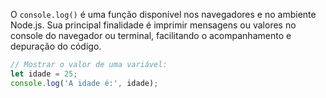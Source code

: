 O `console.log()` é uma função disponível nos navegadores e no ambiente Node.js. Sua principal finalidade é imprimir mensagens ou valores no console do navegador ou terminal, facilitando o acompanhamento e depuração do código.

```js
// Mostrar o valor de uma variável:
let idade = 25;
console.log('A idade é:', idade);
```

